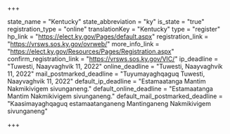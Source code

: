 +++

state_name = "Kentucky"
state_abbreviation = "ky"
is_state = "true"
registration_type = "online"
translationKey = "Kentucky"
type = "register"
hp_link = "https://elect.ky.gov/Pages/default.aspx"
registration_link = "https://vrsws.sos.ky.gov/ovrweb/"
more_info_link = "https://elect.ky.gov/Resources/Pages/Registration.aspx"
confirm_registration_link = "https://vrsws.sos.ky.gov/VIC/"
ip_deadline = "Tuwesti, Naayvaghvik 11, 2022"
online_deadline = "Tuwesti, Naayvaghvik 11, 2022"
mail_postmarked_deadline = "Tuyumayaghqaguq Tuwesti, Naayvaghvik 11, 2022"
default_ip_deadline = "Estamaatanga Mantim Nakmikivigem sivunganeng."
default_online_deadline = "Estamaatanga Mantim Nakmikivigem sivunganeng."
default_mail_postmarked_deadline = "Kaasimayaghqaguq estamaatanganeng Mantinganeng Nakmikivigem sivunganeng"

+++